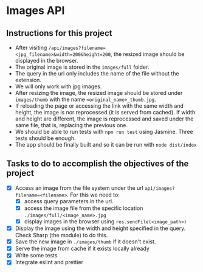 # Images API

## Instructions for this project

* After visiting `/api/images?filename=<jpg_filename>&width=200&height=200`, the resized image should be displayed in the browser.
* The original image is stored in the `images/full` folder.
* The query in the url only includes the name of the file without the extension.
* We will only work with jpg images.
* After resizing the image, the resized image should be stored under `images/thumb` with the name `<original_name>_thumb.jpg`.
* If reloading the page or accessing the link with the same width and height, the image is nor reprocessed (it is served from cached). If width and height are different, the image is reprocessed and saved under the same file, that is, replacing the previous one.
* We should be able to run tests with `npm run test` using Jasmine. Three tests should be enough.
* The app should be finally built and so it can be run with `node dist/index`

## Tasks to do to accomplish the objectives of the project

- [X] Access an image from the file system under the url `api/images?filename=<filename>`. For this we need to:
    - [X] access query parameters in the url.
    - [X] access the image file from the specific location `./images/full/<image_name>.jpg`
    - [X] display images in the browser using `res.sendFile(<image_path>)`
- [X] Display the image using the width and height specified in the query. Check Sharp (the module) to do this.
- [X] Save the new image in `./images/thumb` if it doesn't exist.
- [X] Serve the image from cache if it exists locally already
- [X] Write some tests
- [X] Integrate eslint and prettier
